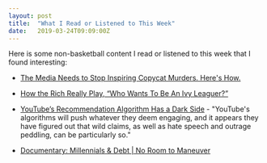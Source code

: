```yaml
---
layout: post
title:  "What I Read or Listened to This Week"
date:   2019-03-24T09:09:00Z
---
```

Here is some non-basketball content I read or listened to this week that I found interesting:


* [The Media Needs to Stop Inspiring Copycat Murders. Here's How.](https://www.theatlantic.com/amp/article/266439/)

* [How the Rich Really Play, “Who Wants To Be An Ivy Leaguer?”](https://www.propublica.org/article/college-admission-bribe-rich-parents-ivy-league-how-to)

* [YouTube’s Recommendation Algorithm Has a Dark Side](https://www.scientificamerican.com/article/youtubes-recommendation-algorithm-has-a-dark-side/) - "YouTube's algorithms will push whatever they deem engaging, and it appears they have figured out that wild claims, as well as hate speech and outrage peddling, can be particularly so."

* [Documentary: Millennials & Debt | No Room to Maneuver](https://www.youtube.com/watch?v=53GiUoEeIvA&feature=youtu.be)

